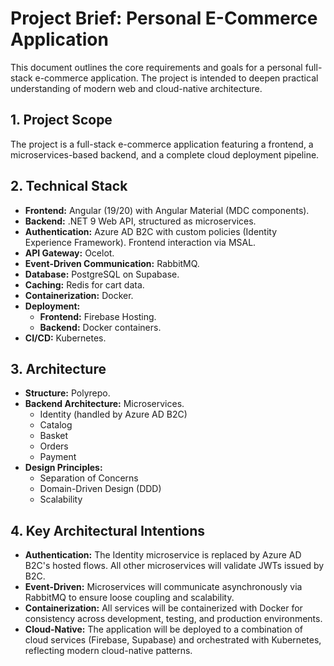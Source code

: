 # Project Brief: Personal E-Commerce Application

This document outlines the core requirements and goals for a personal full-stack e-commerce application. The project is intended to deepen practical understanding of modern web and cloud-native architecture.

## 1. Project Scope

The project is a full-stack e-commerce application featuring a frontend, a microservices-based backend, and a complete cloud deployment pipeline.

## 2. Technical Stack

- **Frontend:** Angular (19/20) with Angular Material (MDC components).
- **Backend:** .NET 9 Web API, structured as microservices.
- **Authentication:** Azure AD B2C with custom policies (Identity Experience Framework). Frontend interaction via MSAL.
- **API Gateway:** Ocelot.
- **Event-Driven Communication:** RabbitMQ.
- **Database:** PostgreSQL on Supabase.
- **Caching:** Redis for cart data.
- **Containerization:** Docker.
- **Deployment:**
  - **Frontend:** Firebase Hosting.
  - **Backend:** Docker containers.
- **CI/CD:** Kubernetes.

## 3. Architecture

- **Structure:** Polyrepo.
- **Backend Architecture:** Microservices.
  - Identity (handled by Azure AD B2C)
  - Catalog
  - Basket
  - Orders
  - Payment
- **Design Principles:**
  - Separation of Concerns
  - Domain-Driven Design (DDD)
  - Scalability

## 4. Key Architectural Intentions

- **Authentication:** The Identity microservice is replaced by Azure AD B2C's hosted flows. All other microservices will validate JWTs issued by B2C.
- **Event-Driven:** Microservices will communicate asynchronously via RabbitMQ to ensure loose coupling and scalability.
- **Containerization:** All services will be containerized with Docker for consistency across development, testing, and production environments.
- **Cloud-Native:** The application will be deployed to a combination of cloud services (Firebase, Supabase) and orchestrated with Kubernetes, reflecting modern cloud-native patterns.
